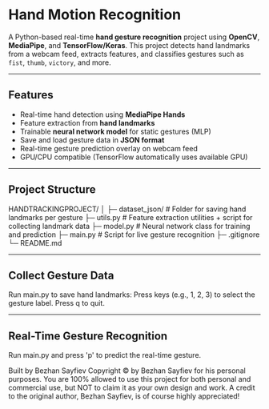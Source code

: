 # Hand Motion Recognition

A Python-based real-time **hand gesture recognition** project using **OpenCV**, **MediaPipe**, and **TensorFlow/Keras**. This project detects hand landmarks from a webcam feed, extracts features, and classifies gestures such as `fist`, `thumb`, `victory`, and more.

---

## Features

- Real-time hand detection using **MediaPipe Hands**  
- Feature extraction from **hand landmarks**  
- Trainable **neural network model** for static gestures (MLP)  
- Save and load gesture data in **JSON format**  
- Real-time gesture prediction overlay on webcam feed  
- GPU/CPU compatible (TensorFlow automatically uses available GPU)  

---

## Project Structure

HANDTRACKINGPROJECT/
│
├─ dataset_json/ # Folder for saving hand landmarks per gesture
├─ utils.py # Feature extraction utilities + script for collecting landmark data
├─ model.py # Neural network class for training and prediction
├─ main.py # Script for live gesture recognition
├─ .gitignore
└─ README.md

---

## Collect Gesture Data

Run main.py to save hand landmarks:
Press keys (e.g., 1, 2, 3) to select the gesture label.
Press q to quit.

---

## Real-Time Gesture Recognition

Run main.py and press 'p' to predict the real-time gesture.

Built by Bezhan Sayfiev Copyright © by Bezhan Sayfiev for his personal purposes. You are 100% allowed to use this project for both personal and commercial use, but NOT to claim it as your own design and work. A credit to the original author, Bezhan Sayfiev, is of course highly appreciated!